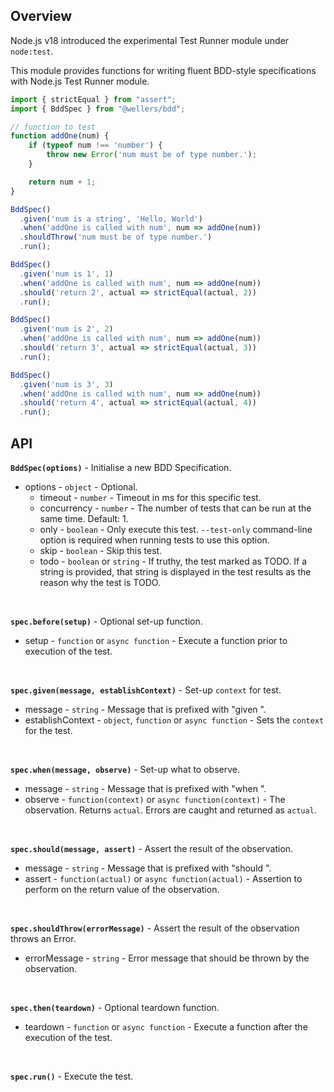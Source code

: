 ## Overview

Node.js v18 introduced the experimental Test Runner module under `node:test`.

This module provides functions for writing fluent BDD-style specifications with Node.js Test Runner module.

```js
import { strictEqual } from "assert";
import { BddSpec } from "@wellers/bdd";

// function to test
function addOne(num) {
	if (typeof num !== 'number') {
		throw new Error('num must be of type number.');
	}

	return num + 1;
}

BddSpec()
  .given('num is a string', 'Hello, World')
  .when('addOne is called with num', num => addOne(num))	
  .shouldThrow('num must be of type number.')
  .run();

BddSpec()
  .given('num is 1', 1)
  .when('addOne is called with num', num => addOne(num))
  .should('return 2', actual => strictEqual(actual, 2))
  .run();

BddSpec()
  .given('num is 2', 2)
  .when('addOne is called with num', num => addOne(num))
  .should('return 3', actual => strictEqual(actual, 3))
  .run();

BddSpec()
  .given('num is 3', 3)
  .when('addOne is called with num', num => addOne(num))
  .should('return 4', actual => strictEqual(actual, 4))
  .run();
```

## API

**`BddSpec(options)`** - Initialise a new BDD Specification.

* options - `object` - Optional.
    * timeout - `number` - Timeout in ms for this specific test.
    * concurrency - `number` - The number of tests that can be run at the same time. Default: 1.
    * only - `boolean` - Only execute this test. `--test-only` command-line option is required when running tests to use this option.
    * skip - `boolean` - Skip this test.
    * todo - `boolean`  or `string` - If truthy, the test marked as TODO. If a string is provided, that string is displayed in the test results as the reason why the test is TODO.  

<br>

**`spec.before(setup)`** - Optional set-up function.
   * setup - `function` or `async function` - Execute a function prior to execution of the test.

<br>

**`spec.given(message, establishContext)`** - Set-up `context` for test.
   * message - `string` - Message that is prefixed with "given ".
   * establishContext - `object`, `function` or `async function` - Sets the `context` for the test.

<br>

**`spec.when(message, observe)`** - Set-up what to observe.
   * message - `string` - Message that is prefixed with "when ".
   * observe - `function(context)` or `async function(context)` - The observation. Returns `actual`. Errors are caught and returned as `actual`.

<br>

**`spec.should(message, assert)`** - Assert the result of the observation.
   * message - `string` - Message that is prefixed with "should ".
   * assert - `function(actual)` or `async function(actual)` - Assertion to perform on the return value of the observation.

<br>

**`spec.shouldThrow(errorMessage)`** - Assert the result of the observation throws an Error.    
   * errorMessage - `string` - Error message that should be thrown by the observation.

<br>

**`spec.then(teardown)`** - Optional teardown function.
   * teardown - `function` or `async function` -  Execute a function after the execution of the test.

<br>

**`spec.run()`** - Execute the test.
